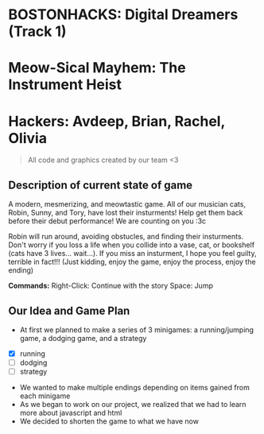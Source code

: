 # BOSTONHACKS: Digital Dreamers (Track 1)
# Meow-Sical Mayhem: The Instrument Heist
# Hackers: Avdeep, Brian, Rachel, Olivia
> All code and graphics created by our team <3

## Description of current state of game
A modern, mesmerizing, and meowtastic game. All of our musician cats, Robin, Sunny, and Tory, have lost their insturments! Help get them back before their debut performance! We are counting on you :3c

Robin will run around, avoiding obstucles, and finding their insturments. Don't worry if you loss a life when you collide into a vase, cat, or bookshelf (cats have 3 lives... wait...). If you miss an insturment, I hope you feel guilty, terrible in fact!!! (Just kidding, enjoy the game, enjoy the process, enjoy the ending)

**Commands:**
Right-Click: Continue with the story
Space: Jump

## Our Idea and Game Plan

 - At first we planned to make a series of 3 minigames:  a running/jumping game, a dodging game, and a strategy
  - [x] running
  - [ ] dodging
  - [ ] strategy
 - We wanted to make multiple endings depending on items gained from each minigame 
 - As we began to work on our project, we realized that we had to learn more about javascript and html
 - We decided to shorten the game to what we have now
